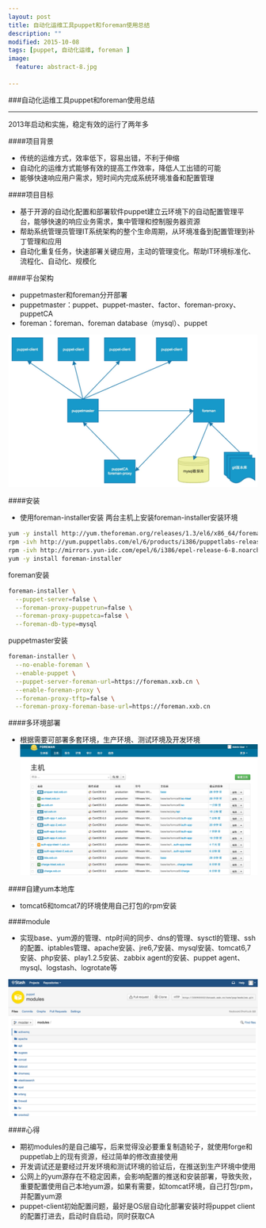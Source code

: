 ```yaml
---
layout: post
title: 自动化运维工具puppet和foreman使用总结
description: ""
modified: 2015-10-08
tags: [puppet, 自动化运维, foreman ]
image:
  feature: abstract-8.jpg

---
```


###自动化运维工具puppet和foreman使用总结
- - -

2013年启动和实施，稳定有效的运行了两年多

####项目背景

* 传统的运维方式，效率低下，容易出错，不利于伸缩
* 自动化的运维方式能够有效的提高工作效率，降低人工出错的可能
* 能够快速响应用户需求，短时间内完成系统环境准备和配置管理

####项目目标

* 基于开源的自动化配置和部署软件puppet建立云环境下的自动配置管理平台，能够快速的响应业务需求，集中管理和控制服务器资源
* 帮助系统管理员管理IT系统架构的整个生命周期，从环境准备到配置管理到补丁管理和应用
* 自动化重复任务，快速部署关键应用，主动的管理变化。帮助IT环境标准化、流程化、自动化、规模化

####平台架构

* puppetmaster和foreman分开部署
* puppetmaster：puppet、puppet-master、factor、foreman-proxy、puppetCA
* foreman：foreman、foreman database（mysql）、puppet

![平台架构图](/images/puppet-foreman.png)

####安装

* 使用foreman-installer安装
两台主机上安装foreman-installer安装环境

~~~bash
yum -y install http://yum.theforeman.org/releases/1.3/el6/x86_64/foreman-release.rpm
rpm -ivh http://yum.puppetlabs.com/el/6/products/i386/puppetlabs-release-6-7.noarch.rpm
rpm -ivh http://mirrors.yun-idc.com/epel/6/i386/epel-release-6-8.noarch.rpm
yum -y install foreman-installer
~~~

foreman安装

~~~bash
foreman-installer \
  --puppet-server=false \
  --foreman-proxy-puppetrun=false \
  --foreman-proxy-puppetca=false \
  --foreman-db-type=mysql
~~~

puppetmaster安装

~~~bash
foreman-installer \
  --no-enable-foreman \
  --enable-puppet \
  --puppet-server-foreman-url=https://foreman.xxb.cn \
  --enable-foreman-proxy \
  --foreman-proxy-tftp=false \
  --foreman-proxy-foreman-base-url=https://foreman.xxb.cn
~~~

####多环境部署
* 根据需要可部署多套环境，生产环境、测试环境及开发环境
![foreman界面](/images/foreman-ui.png)

####自建yum本地库
* tomcat6和tomcat7的环境使用自己打包的rpm安装

####module
* 实现base、yum源的管理、ntp时间的同步、dns的管理、sysctl的管理、ssh的配置、iptables管理、apache安装、jre6,7安装、mysql安装、tomcat6,7安装、php安装、play1.2.5安装、zabbix agent的安装、puppet agent、mysql、logstash、logrotate等

![git库中的puppet-module](/images/git-puppet.png)

####心得
* 期初modules的是自己编写，后来觉得没必要重复制造轮子，就使用forge和puppetlab上的现有资源，经过简单的修改直接使用
* 开发调试还是要经过开发环境和测试环境的验证后，在推送到生产环境中使用
* 公网上的yum源存在不稳定因素，会影响配置的推送和安装部署，导致失败，重要配置使用自己本地yum源，如果有需要，如tomcat环境，自己打包rpm，并配置yum源
* puppet-client初始配置问题，最好是OS层自动化部署安装时将puppet client的配置打进去，启动时自启动，同时获取CA


